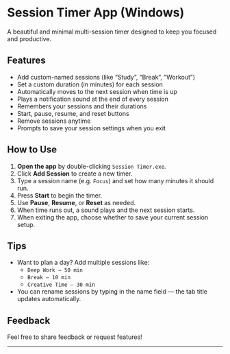 #  Session Timer App (Windows)

A beautiful and minimal multi-session timer designed to keep you focused and productive.

##  Features

-  Add custom-named sessions (like “Study”, “Break”, “Workout”)
-  Set a custom duration (in minutes) for each session
-  Automatically moves to the next session when time is up
-  Plays a notification sound at the end of every session
-  Remembers your sessions and their durations
-  Start, pause, resume, and reset buttons
-  Remove sessions anytime
-  Prompts to save your session settings when you exit

##  How to Use

1. **Open the app** by double-clicking `Session Timer.exe`.
2. Click **Add Session** to create a new timer.
3. Type a session name (e.g. `Focus`) and set how many minutes it should run.
4. Press **Start** to begin the timer.
5. Use **Pause**, **Resume**, or **Reset** as needed.
6. When time runs out, a sound plays and the next session starts.
7. When exiting the app, choose whether to save your current session setup.

##  Tips

- Want to plan a day? Add multiple sessions like:
  - `Deep Work – 50 min`
  - `Break – 10 min`
  - `Creative Time – 30 min`
- You can rename sessions by typing in the name field — the tab title updates automatically.

##  Feedback

Feel free to share feedback or request features!

---
